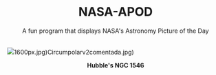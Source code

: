 <div align="center">
  <h1>
    NASA-APOD
  </h1>
</div>
  
<div align="center">
  A fun program that displays NASA's Astronomy Picture of the Day
</div>

<br>

![](https://apod.nasa.gov/apod/image/2406/NGC1546compassHST.jpg)1600px.jpg)Circumpolarv2comentada.jpg)

<p align = "center">
  <b>Hubble's NGC 1546</b>
</p>
